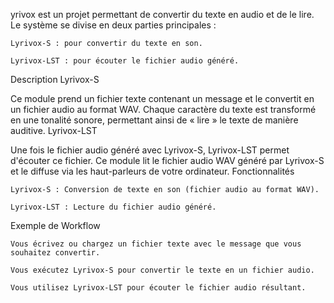 yrivox est un projet permettant de convertir du texte en audio et de le lire. Le système se divise en deux parties principales :

    Lyrivox-S : pour convertir du texte en son.

    Lyrivox-LST : pour écouter le fichier audio généré.

Description
Lyrivox-S

Ce module prend un fichier texte contenant un message et le convertit en un fichier audio au format WAV. Chaque caractère du texte est transformé en une tonalité sonore, permettant ainsi de « lire » le texte de manière auditive.
Lyrivox-LST

Une fois le fichier audio généré avec Lyrivox-S, Lyrivox-LST permet d'écouter ce fichier. Ce module lit le fichier audio WAV généré par Lyrivox-S et le diffuse via les haut-parleurs de votre ordinateur.
Fonctionnalités

    Lyrivox-S : Conversion de texte en son (fichier audio au format WAV).

    Lyrivox-LST : Lecture du fichier audio généré.

Exemple de Workflow

    Vous écrivez ou chargez un fichier texte avec le message que vous souhaitez convertir.

    Vous exécutez Lyrivox-S pour convertir le texte en un fichier audio.

    Vous utilisez Lyrivox-LST pour écouter le fichier audio résultant.

